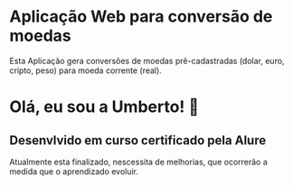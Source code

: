 
# Aplicação Web para conversão de moedas

Esta Aplicação gera conversões de moedas prê-cadastradas (dolar, euro, cripto, peso) para moeda corrente (real).




# Olá, eu sou a Umberto! 👋


## Desenvlvido em curso certificado pela Alure

Atualmente esta finalizado, nescessita de melhorias, que ocorrerão a medida que o aprendizado evoluir.

